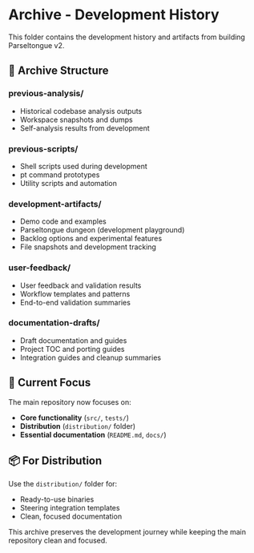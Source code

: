 # Archive - Development History

This folder contains the development history and artifacts from building Parseltongue v2.

## 📁 **Archive Structure**

### **previous-analysis/**
- Historical codebase analysis outputs
- Workspace snapshots and dumps
- Self-analysis results from development

### **previous-scripts/**
- Shell scripts used during development
- pt command prototypes
- Utility scripts and automation

### **development-artifacts/**
- Demo code and examples
- Parseltongue dungeon (development playground)
- Backlog options and experimental features
- File snapshots and development tracking

### **user-feedback/**
- User feedback and validation results
- Workflow templates and patterns
- End-to-end validation summaries

### **documentation-drafts/**
- Draft documentation and guides
- Project TOC and porting guides
- Integration guides and cleanup summaries

## 🎯 **Current Focus**
The main repository now focuses on:
- **Core functionality** (`src/`, `tests/`)
- **Distribution** (`distribution/` folder)
- **Essential documentation** (`README.md`, `docs/`)

## 📦 **For Distribution**
Use the `distribution/` folder for:
- Ready-to-use binaries
- Steering integration templates
- Clean, focused documentation

This archive preserves the development journey while keeping the main repository clean and focused.